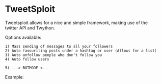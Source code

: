 # TweetSploit
Tweetsploit allows for a nice and simple framework, making use of the twitter API and Twython.

Options available:

    1) Mass sending of messages to all your followers
    2) Auto favouriting posts under a hashtag or user (Allows for a list)
    3) Auto unfollow people who don't follow you
    4) Auto follow users
    
    5) ---> BOTMODE <---
    

Example:

  
